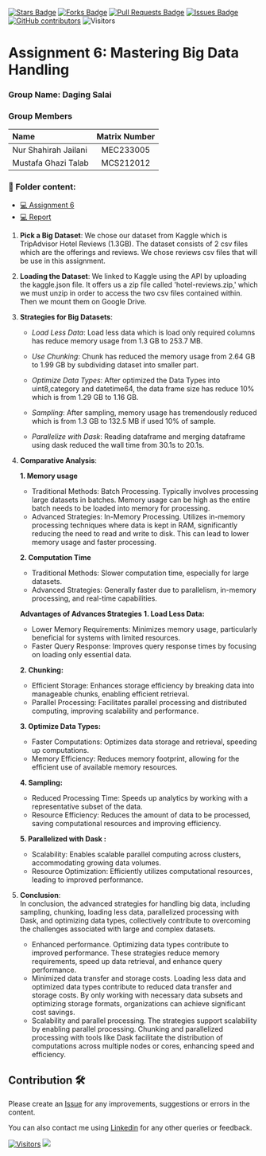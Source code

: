 <a href="https://github.com/drshahizan/HPDP/stargazers"><img src="https://img.shields.io/github/stars/drshahizan/HPDP" alt="Stars Badge"/></a>
<a href="https://github.com/drshahizan/HPDP/network/members"><img src="https://img.shields.io/github/forks/drshahizan/HPDP" alt="Forks Badge"/></a>
<a href="https://github.com/drshahizan/HPDP/pulls"><img src="https://img.shields.io/github/issues-pr/drshahizan/HPDP" alt="Pull Requests Badge"/></a>
<a href="https://github.com/drshahizan/HPDP"><img src="https://img.shields.io/github/issues/drshahizan/HPDP" alt="Issues Badge"/></a>
<a href="https://github.com/drshahizan/HPDP/graphs/contributors"><img alt="GitHub contributors" src="https://img.shields.io/github/contributors/drshahizan/HPDP?color=2b9348"></a>
![Visitors](https://api.visitorbadge.io/api/visitors?path=https%3A%2F%2Fgithub.com%2Fdrshahizan%2FHPDP&labelColor=%23d9e3f0&countColor=%23697689&style=flat)

# Assignment 6: Mastering Big Data Handling

### Group Name: Daging Salai
### Group Members

| Name                            | Matrix Number |
| :------------------------------ | :-----------: |
| Nur Shahirah Jailani            |MEC233005      |
| Mustafa Ghazi Talab             |MCS212012      |

### 📂 Folder content:
* [💻 Assignment 6](https://github.com/drshahizan/Python-big-data/blob/main/assignment/ass6/bdm/Daging%20Salai/BigDataHandling.ipynb)
* [💻 Report](https://github.com/drshahizan/Python-big-data/blob/main/assignment/ass6/bdm/Daging%20Salai/bigdata.md)

1. **Pick a Big Dataset**: We chose our dataset from Kaggle which is TripAdvisor Hotel Reviews (1.3GB). The dataset consists of 2 csv files which are the offerings and reviews. We chose reviews csv files that will be use in this assignment.

2. **Loading the Dataset**: We linked to Kaggle using the API by uploading the kaggle.json file. It offers us a zip file called 'hotel-reviews.zip,' which we must unzip in order to access the two csv files contained within. Then we mount them on Google Drive. 

3. **Strategies for Big Datasets**: 

   - *Load Less Data*: Load less data which is load only required columns has reduce memory usage from 1.3 GB to 253.7 MB.

   - *Use Chunking*: Chunk has reduced the memory usage from 2.64 GB to 1.99 GB by subdividing dataset into smaller part.

   - *Optimize Data Types*: After optimized the Data Types into uint8,category and datetime64, the data frame size has reduce 10% which is from 1.29 GB to 1.16 GB.

   - *Sampling*: After sampling, memory usage has tremendously reduced which is from 1.3 GB to 132.5 MB if used 10% of sample.

   - *Parallelize with Dask*: Reading dataframe and merging dataframe using dask reduced the wall time from 30.1s to 20.1s.

4. **Comparative Analysis**: 

    **1. Memory usage**
    - Traditional Methods: Batch Processing. Typically involves processing large datasets in batches. Memory usage can be high as the entire batch needs to be loaded into memory for processing.
    - Advanced Strategies: In-Memory Processing. Utilizes in-memory processing techniques where data is kept in RAM, significantly reducing the need to read and write to disk. This can lead to lower memory usage and faster processing.

    **2. Computation Time**
    - Traditional Methods: Slower computation time, especially for large datasets.
    - Advanced Strategies: Generally faster due to parallelism, in-memory processing, and real-time capabilities.

    **Advantages of Advances Strategies**
    **1. Load Less Data:** 
    - Lower Memory Requirements: Minimizes memory usage, particularly beneficial for systems with limited resources.
    - Faster Query Response: Improves query response times by focusing on loading only essential data.

    **2. Chunking:**
    - Efficient Storage: Enhances storage efficiency by breaking data into manageable chunks, enabling efficient retrieval.
    - Parallel Processing: Facilitates parallel processing and distributed computing, improving scalability and performance.

    **3. Optimize Data Types:**
    - Faster Computations: Optimizes data storage and retrieval, speeding up computations.
    - Memory Efficiency: Reduces memory footprint, allowing for the efficient use of available memory resources.

    **4. Sampling:**
    - Reduced Processing Time: Speeds up analytics by working with a representative subset of the data.
    - Resource Efficiency: Reduces the amount of data to be processed, saving computational resources and improving efficiency.

    **5. Parallelized with Dask :**
    - Scalability: Enables scalable parallel computing across clusters, accommodating growing data volumes.
    - Resource Optimization: Efficiently utilizes computational resources, leading to improved performance.

5. **Conclusion**: <br> 
In conclusion, the advanced strategies for handling big data, including sampling, chunking, loading less data, parallelized processing with Dask, and optimizing data types, collectively contribute to overcoming the challenges associated with large and complex datasets. 

    - Enhanced performance. Optimizing data types contribute to improved performance. These strategies reduce memory requirements, speed up data retrieval, and enhance query performance. 
    - Minimized data transfer and storage costs. Loading less data and optimized data types contribute to reduced data transfer and storage costs. By only working with necessary data subsets and optimizing storage formats, organizations can achieve significant cost savings.
    - Scalability and parallel processing. The strategies support scalability by enabling parallel processing. Chunking and parallelized processing with tools like Dask facilitate the distribution of computations across multiple nodes or cores, enhancing speed and efficiency.

## Contribution 🛠️
Please create an [Issue](https://github.com/drshahizan/BDM/issues) for any improvements, suggestions or errors in the content.

You can also contact me using [Linkedin](https://www.linkedin.com/in/drshahizan/) for any other queries or feedback.

[![Visitors](https://api.visitorbadge.io/api/visitors?path=https%3A%2F%2Fgithub.com%2Fdrshahizan&labelColor=%23697689&countColor=%23555555&style=plastic)](https://visitorbadge.io/status?path=https%3A%2F%2Fgithub.com%2Fdrshahizan)
![](https://hit.yhype.me/github/profile?user_id=81284918)




